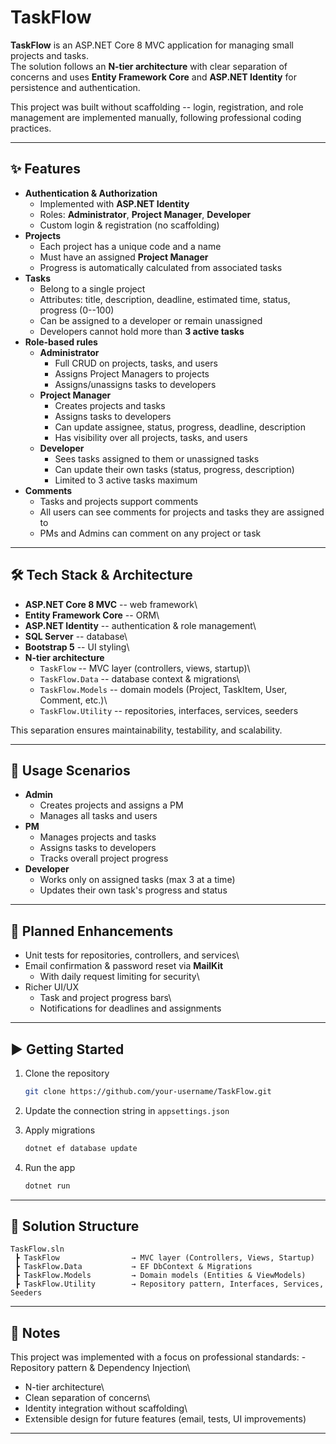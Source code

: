 # TaskFlow

**TaskFlow** is an ASP.NET Core 8 MVC application for managing small
projects and tasks.\
The solution follows an **N-tier architecture** with clear separation of
concerns and uses **Entity Framework Core** and **ASP.NET Identity** for
persistence and authentication.

This project was built without scaffolding -- login, registration, and
role management are implemented manually, following professional coding
practices.

------------------------------------------------------------------------

## ✨ Features

-   **Authentication & Authorization**
    -   Implemented with **ASP.NET Identity**
    -   Roles: **Administrator**, **Project Manager**, **Developer**
    -   Custom login & registration (no scaffolding)
-   **Projects**
    -   Each project has a unique code and a name
    -   Must have an assigned **Project Manager**
    -   Progress is automatically calculated from associated tasks
-   **Tasks**
    -   Belong to a single project
    -   Attributes: title, description, deadline, estimated time,
        status, progress (0--100)
    -   Can be assigned to a developer or remain unassigned
    -   Developers cannot hold more than **3 active tasks**
-   **Role-based rules**
    -   **Administrator**
        -   Full CRUD on projects, tasks, and users
        -   Assigns Project Managers to projects
        -   Assigns/unassigns tasks to developers
    -   **Project Manager**
        -   Creates projects and tasks
        -   Assigns tasks to developers
        -   Can update assignee, status, progress, deadline, description
        -   Has visibility over all projects, tasks, and users
    -   **Developer**
        -   Sees tasks assigned to them or unassigned tasks
        -   Can update their own tasks (status, progress, description)
        -   Limited to 3 active tasks maximum
-   **Comments**
    -   Tasks and projects support comments
    -   All users can see comments for projects and tasks they are
        assigned to
    -   PMs and Admins can comment on any project or task

------------------------------------------------------------------------

## 🛠️ Tech Stack & Architecture

-   **ASP.NET Core 8 MVC** -- web framework\
-   **Entity Framework Core** -- ORM\
-   **ASP.NET Identity** -- authentication & role management\
-   **SQL Server** -- database\
-   **Bootstrap 5** -- UI styling\
-   **N-tier architecture**
    -   `TaskFlow` -- MVC layer (controllers, views, startup)\
    -   `TaskFlow.Data` -- database context & migrations\
    -   `TaskFlow.Models` -- domain models (Project, TaskItem, User,
        Comment, etc.)\
    -   `TaskFlow.Utility` -- repositories, interfaces, services,
        seeders

This separation ensures maintainability, testability, and scalability.

------------------------------------------------------------------------

## 🚀 Usage Scenarios

-   **Admin**
    -   Creates projects and assigns a PM
    -   Manages all tasks and users
-   **PM**
    -   Manages projects and tasks
    -   Assigns tasks to developers
    -   Tracks overall project progress
-   **Developer**
    -   Works only on assigned tasks (max 3 at a time)
    -   Updates their own task's progress and status

------------------------------------------------------------------------

## 🔮 Planned Enhancements

-   Unit tests for repositories, controllers, and services\
-   Email confirmation & password reset via **MailKit**
    -   With daily request limiting for security\
-   Richer UI/UX
    -   Task and project progress bars\
    -   Notifications for deadlines and assignments

------------------------------------------------------------------------

## ▶️ Getting Started

1.  Clone the repository

    ``` bash
    git clone https://github.com/your-username/TaskFlow.git
    ```

2.  Update the connection string in `appsettings.json`

3.  Apply migrations

    ``` bash
    dotnet ef database update
    ```

4.  Run the app

    ``` bash
    dotnet run
    ```

------------------------------------------------------------------------

## 📂 Solution Structure

    TaskFlow.sln
     ┣ TaskFlow                → MVC layer (Controllers, Views, Startup)
     ┣ TaskFlow.Data           → EF DbContext & Migrations
     ┣ TaskFlow.Models         → Domain models (Entities & ViewModels)
     ┣ TaskFlow.Utility        → Repository pattern, Interfaces, Services, Seeders

------------------------------------------------------------------------

## 📌 Notes

This project was implemented with a focus on professional
standards: - Repository pattern & Dependency Injection\
- N-tier architecture\
- Clean separation of concerns\
- Identity integration without scaffolding\
- Extensible design for future features (email, tests, UI improvements)

------------------------------------------------------------------------
